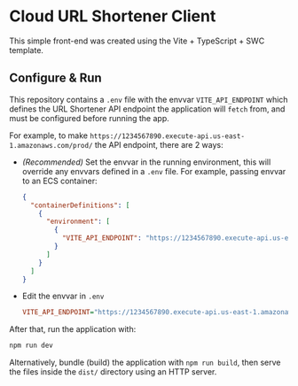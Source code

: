 # Cloud URL Shortener Client

This simple front-end was created using the Vite + TypeScript + SWC template.

## Configure & Run

This repository contains a `.env` file with the envvar `VITE_API_ENDPOINT` which defines the URL Shortener API endpoint the application will `fetch` from, and must be configured before running the app.

For example, to make `https://1234567890.execute-api.us-east-1.amazonaws.com/prod/` the API endpoint, there are 2 ways:

- _(Recommended)_ Set the envvar in the running environment, this will override any envvars defined in a `.env` file. For example, passing envvar to an ECS container:

  ```json
  {
    "containerDefinitions": [
      {
        "environment": [
          {
            "VITE_API_ENDPOINT": "https://1234567890.execute-api.us-east-1.amazonaws.com/prod/"
          }
        ]
      }
    ]
  }
  ```

- Edit the envvar in `.env`

  ```ini
  VITE_API_ENDPOINT="https://1234567890.execute-api.us-east-1.amazonaws.com/prod/"
  ```

After that, run the application with:

```sh
npm run dev
```

Alternatively, bundle (build) the application with `npm run build`, then serve the files inside the `dist/` directory using an HTTP server.

